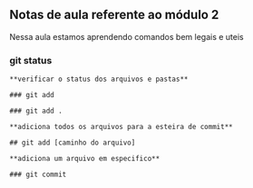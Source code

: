 ## Notas de aula referente ao módulo 2

Nessa aula estamos aprendendo comandos bem legais e uteis

### git status
    **verificar o status dos arquivos e pastas**

    ### git add

    ### git add .

    **adiciona todos os arquivos para a esteira de commit**

    ## git add [caminho do arquivo]

    **adiciona um arquivo em especifico**

    ### git commit
